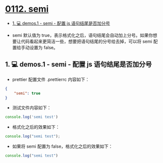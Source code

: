 # [0112. semi](https://github.com/Tdahuyou/TNotes.html-css-js/tree/main/notes/0112.%20semi)

<!-- region:toc -->
- [1. 💻 demos.1 - semi - 配置 js 语句结尾是否加分号](#1--demos1---semi---配置-js-语句结尾是否加分号)
<!-- endregion:toc -->
- semi 默认值为 true，表示格式化之后，语句结尾会自动加上分号。如果你想要让代码看起来更简洁一些，想要把语句结尾的分号给去掉，可以将 semi 配置给手动设置为 false。

## 1. 💻 demos.1 - semi - 配置 js 语句结尾是否加分号

- prettier 配置文件 .prettierrc 内容如下：

```json
{
    "semi": true
}
```

- 测试文件内容如下：

```js
console.log('semi test')
```

- 格式化之后的效果如下：

```js
console.log("semi test");
```

- 如果将 semi 配置为 false，格式化之后的效果如下：

```js
console.log("semi test")
```
